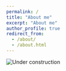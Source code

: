 ```yaml
---
permalink: /
title: "About me"
excerpt: "About me"
author_profile: true
redirect_from: 
  - /about/
  - /about.html
---
```


![](https://images.pexels.com/photos/585419/pexels-photo-585419.jpeg?cs=srgb&dl=pexels-yury-kim-585419.jpg&fm=jpg "Under construction")
